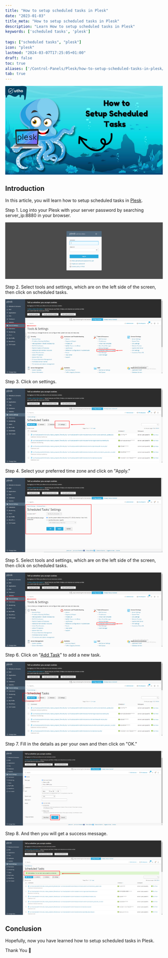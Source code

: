 ```yaml
---
title: "How to setup scheduled tasks in Plesk"
date: "2023-01-03"
title_meta: "How to setup scheduled tasks in Plesk"
description: "Learn How to setup scheduled tasks in Plesk"
keywords: ['scheduled tasks', 'plesk']

tags: ["scheduled tasks", "plesk"]
icon: "plesk"
lastmod: "2024-03-07T17:25:05+01:00"
draft: false
toc: true
aliases: ['/Control-Panels/Plesk/how-to-setup-scheduled-tasks-in-plesk/']
tab: true
---
```


![How to setup scheduled tasks in Plesk](images/How-to-setup-scheduled-tasks-in-Plesk_utho.jpg)

## Introduction

In this article, you will learn how to setup scheduled tasks in [Plesk](https://en.wikipedia.org/wiki/Plesk).

Step 1. Log into your Plesk with your server password by searching server\_ip:8880 in your browser.

![command output](images/image-679-1024x367.png)

Step 2. Select tools and settings, which are on the left side of the screen, then click on scheduled tasks.

![How to setup scheduled tasks in Plesk](images/image-707-1024x483.png)

Step 3. Click on settings.

![How to setup scheduled tasks in Plesk](images/image-708-1024x483.png)

Step 4. Select your preferred time zone and click on "Apply."

![command output](images/image-709-1024x485.png)

Step 5. Select tools and settings, which are on the left side of the screen, then click on scheduled tasks.

![command output](images/image-707-1024x483.png)

Step 6. Click on "[Add Task](https://utho.com/docs/tutorial/how-to-assign-permissions-to-files-and-folders-in-plesk/)" to add a new task.

![command output](images/image-710-1024x482.png)

Step 7. Fill in the details as per your own and then click on "OK."

![command output](images/image-711-1024x485.png)

Step 8. And then you will get a success message.

![command output](images/image-712-1024x483.png)

## Conclusion

Hopefully, now you have learned how to setup scheduled tasks in Plesk.

Thank You 🙂
